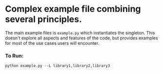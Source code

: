 # Complex example file combining several principles.

The main example files is `example.py` which instantiates the singleton. This doesn't explore all aspects 
and features of the code, but provides examples for most of the use cases users will encounter.


### To Run:
```
python example.py --L library1,library2,library3
```